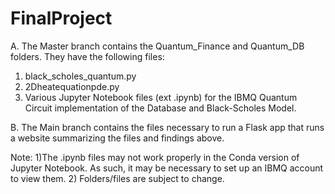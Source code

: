 # FinalProject

A. The Master branch contains the Quantum_Finance and Quantum_DB folders. They have the following files: 
1) black_scholes_quantum.py
2) 2Dheatequationpde.py
3) Various Jupyter Notebook files (ext .ipynb) for the IBMQ Quantum Circuit implementation of the Database and Black-Scholes Model.

B. The Main branch contains the files necessary to run a Flask app that runs a website summarizing the files and findings above. 

Note:
1)The .ipynb files may not work properly in the Conda version of Jupyter Notebook. As such, it may be necessary to set up an IBMQ account to view them. 
2) Folders/files are subject to change.


